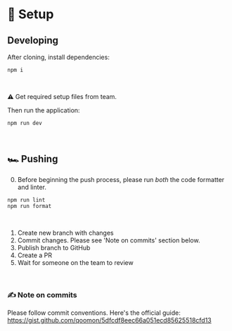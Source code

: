 # 🏁 Setup

## Developing

After cloning, install dependencies:

```
npm i
```

<br>

⚠️ Get required setup files from team.
<br>

Then run the application:

```
npm run dev
```

<br>

## 🏎 Pushing

0. Before beginning the push process, please run _both_ the code formatter and linter.

```
npm run lint
npm run format
```

<br>

1. Create new branch with changes
2. Commit changes. Please see 'Note on commits' section below.
3. Publish branch to GitHub
4. Create a PR
5. Wait for someone on the team to review

<br>

### ✍️ Note on commits

Please follow commit conventions. Here's the official guide: https://gist.github.com/qoomon/5dfcdf8eec66a051ecd85625518cfd13
